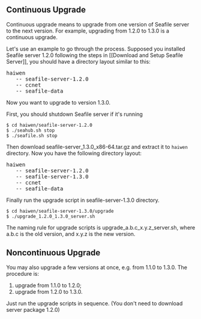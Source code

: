 ## Continuous Upgrade

Continuous upgrade means to upgrade from one version of Seafile server to the next version.
For example, upgrading from 1.2.0 to 1.3.0 is a continuous upgrade.

Let's use an example to go through the process. Supposed you installed Seafile server 1.2.0
following the steps in [[Download and Setup Seafile Server]], you should have a directory
layout similar to this:

<pre>
haiwen
   -- seafile-server-1.2.0
   -- ccnet
   -- seafile-data
</pre>

Now you want to upgrade to version 1.3.0.

First, you should shutdown Seafile server if it's running

    $ cd haiwen/seafile-server-1.2.0
    $ ./seahub.sh stop
    $ ./seafile.sh stop

Then download seafile-server_1.3.0_x86-64.tar.gz and extract it to `haiwen` directory.
Now you have the following directory layout:

<pre>
haiwen
   -- seafile-server-1.2.0
   -- seafile-server-1.3.0
   -- ccnet
   -- seafile-data
</pre>

Finally run the upgrade script in seafile-server-1.3.0 directory.

    $ cd haiwen/seafile-server-1.3.0/upgrade
    $ ./upgrade_1.2.0_1.3.0_server.sh

The naming rule for upgrade scripts is upgrade_a.b.c_x.y.z_server.sh,
where a.b.c is the old version, and x.y.z is the new version.

## Noncontinuous Upgrade

You may also upgrade a few versions at once, e.g. from 1.1.0 to 1.3.0.
The procedure is:

1. upgrade from 1.1.0 to 1.2.0;
2. upgrade from 1.2.0 to 1.3.0.

Just run the upgrade scripts in sequence. (You don't need to download server package 1.2.0)